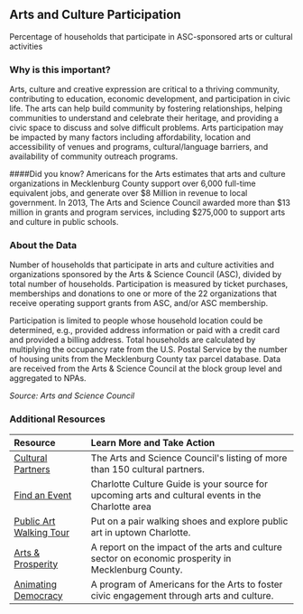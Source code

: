 ## Arts and Culture Participation
Percentage of households that participate in ASC-sponsored arts or cultural activities 

### Why is this important?
Arts, culture and creative expression are critical to a thriving community, contributing to education, economic development, and participation in civic life. The arts can help build community by fostering relationships, helping communities to understand and celebrate their heritage, and providing a civic space to discuss and solve difficult problems. Arts participation may be impacted by many factors including affordability, location and accessibility of venues and programs, cultural/language barriers, and availability of community outreach programs. 

####Did you know?
Americans for the Arts estimates that arts and culture organizations in Mecklenburg County support over 6,000 full-time equivalent jobs, and generate over $8 Million in revenue to local government. In 2013, The Arts and Science Council awarded more than $13 million in grants and program services, including $275,000 to support arts and culture in public schools. 

### About the Data
Number of households that participate in arts and culture activities and organizations sponsored by the Arts & Science Council (ASC), divided by total number of households. Participation is measured by ticket purchases, memberships and donations to one or more of the 22 organizations that receive operating support grants from ASC, and/or ASC membership. 

Participation is limited to people whose household location could be determined, e.g., provided address information or paid with a credit card and provided a billing address. Total households are calculated by multiplying the occupancy rate from the U.S. Postal Service by the number of housing units from the Mecklenburg County tax parcel database. Data are received from the Arts & Science Council at the block group level and aggregated to NPAs. 

_Source: Arts and Science Council_

### Additional Resources
|Resource | Learn More and Take Action | 
|:--- | :--- |
|[Cultural Partners](http://www.artsandscience.org/cultural-partners)| The Arts and Science Council's listing of more than 150 cultural partners.
|[Find an Event](http://www.charlottecultureguide.com/)| Charlotte Culture Guide is your source for upcoming arts and cultural events in the Charlotte area
|[Public Art Walking Tour](http://www.artsandscience.org/programs-a-services/public-art-program/public-art-walking-tour)| Put on a pair walking shoes and explore public art in uptown Charlotte.
|[Arts & Prosperity](http://www.artsandscience.org/images/stories/AboutASC/CulturalDataPublications/charlottemecklenburgaep4finalreport.pdf) | A report on the impact of the arts and culture sector on economic prosperity in Mecklenburg County.
|[Animating Democracy](http://animatingdemocracy.org/)| A program of Americans for the Arts to foster civic engagement through arts and culture.

